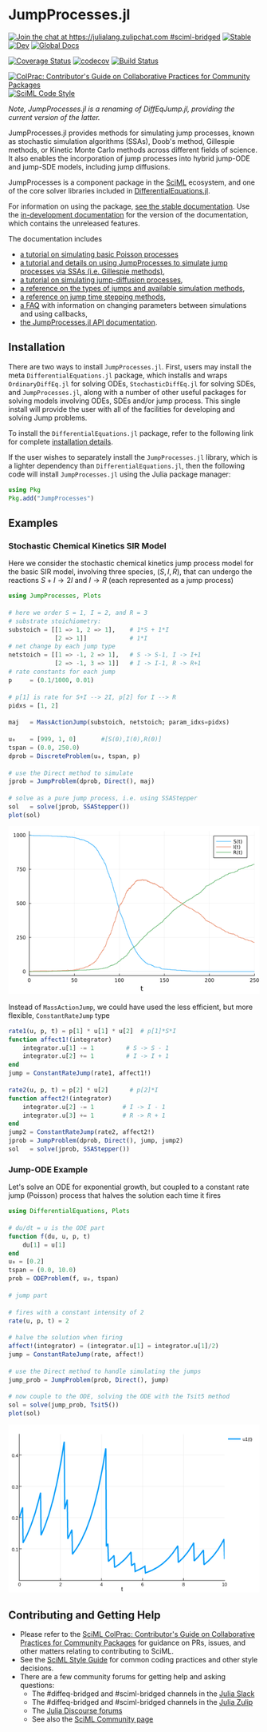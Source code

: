 # JumpProcesses.jl

[![Join the chat at https://julialang.zulipchat.com #sciml-bridged](https://img.shields.io/static/v1?label=Zulip&message=chat&color=9558b2&labelColor=389826)](https://julialang.zulipchat.com/#narrow/stream/279055-sciml-bridged)
[![Stable](https://img.shields.io/badge/docs-stable-blue.svg)](http://jump.sciml.ai/stable/)
[![Dev](https://img.shields.io/badge/docs-dev-blue.svg)](http://jump.sciml.ai/dev/)
[![Global Docs](https://img.shields.io/badge/docs-SciML-blue.svg)](https://docs.sciml.ai/dev/modules/JumpProcesses/)

[![Coverage Status](https://coveralls.io/repos/github/SciML/JumpProcesses.jl/badge.svg?branch=master)](https://coveralls.io/github/SciML/JumpProcesses.jl?branch=master)
[![codecov](https://codecov.io/gh/SciML/JumpProcesses.jl/branch/master/graph/badge.svg)](https://codecov.io/gh/SciML/JumpProcesses.jl)
[![Build Status](https://github.com/SciML/JumpProcesses.jl/workflows/CI/badge.svg)](https://github.com/SciML/JumpProcesses.jl/actions?query=workflow%3ACI)

[![ColPrac: Contributor's Guide on Collaborative Practices for Community Packages](https://img.shields.io/badge/ColPrac-Contributor's%20Guide-blueviolet)](https://github.com/SciML/ColPrac)
[![SciML Code Style](https://img.shields.io/static/v1?label=code%20style&message=SciML&color=9558b2&labelColor=389826)](https://github.com/SciML/SciMLStyle)

*Note, JumpProcesses.jl is a renaming of DiffEqJump.jl, providing the current version of the latter.*

JumpProcesses.jl provides methods for simulating jump processes, known as
stochastic simulation algorithms (SSAs), Doob's method, Gillespie methods, or
Kinetic Monte Carlo methods across different fields of science. It also enables the
incorporation of jump processes into hybrid jump-ODE and jump-SDE models,
including jump diffusions.

JumpProcesses is a component package in the [SciML](https://sciml.ai/) ecosystem,
and one of the core solver libraries included in
[DifferentialEquations.jl](https://github.com/JuliaDiffEq/DifferentialEquations.jl).

For information on using the package,
[see the stable documentation](http://jump.sciml.ai/stable/). Use the
[in-development documentation](http://jump.sciml.ai/dev/) for the version of
the documentation, which contains the unreleased features. 

The documentation includes
- [a tutorial on simulating basic Poisson processes](https://jump.sciml.ai/stable/tutorials/simple_poisson_process/)
- [a tutorial and details on using JumpProcesses to simulate jump processes via SSAs (i.e. Gillespie methods)](https://jump.sciml.ai/stable/tutorials/discrete_stochastic_example/),
- [a tutorial on simulating jump-diffusion processes](https://jump.sciml.ai/stable/tutorials/jump_diffusion/),
- [a reference on the types of jumps and available simulation methods](https://jump.sciml.ai/stable/jump_types/),
- [a reference on jump time stepping methods](https://jump.sciml.ai/stable/jump_solve/),
- [a FAQ](https://jump.sciml.ai/stable/faq) with information on changing parameters between simulations and using callbacks,
- [the JumpProcesses.jl API documentation](https://jump.sciml.ai/stable/api/).

## Installation
There are two ways to install `JumpProcesses.jl`. First, users may install the meta
`DifferentialEquations.jl` package, which installs and wraps `OrdinaryDiffEq.jl`
for solving ODEs, `StochasticDiffEq.jl` for solving SDEs, and `JumpProcesses.jl`,
along with a number of other useful packages for solving models involving ODEs,
SDEs and/or jump process. This single install will provide the user with all of
the facilities for developing and solving Jump problems.

To install the `DifferentialEquations.jl` package, refer to the following link
for complete [installation
details](https://docs.sciml.ai/dev/modules/DiffEqDocs/).

If the user wishes to separately install the `JumpProcesses.jl` library, which is a
lighter dependency than `DifferentialEquations.jl`, then the following code will
install `JumpProcesses.jl` using the Julia package manager:
```julia
using Pkg
Pkg.add("JumpProcesses")
```

## Examples

### Stochastic Chemical Kinetics SIR Model
Here we consider the stochastic chemical kinetics jump process model for the
basic SIR model, involving three species, $(S,I,R)$, that can undergo the
reactions $S + I \to 2I$ and $I \to R$ (each represented as a jump process)
```julia
using JumpProcesses, Plots

# here we order S = 1, I = 2, and R = 3
# substrate stoichiometry:
substoich = [[1 => 1, 2 => 1],    # 1*S + 1*I
             [2 => 1]]            # 1*I
# net change by each jump type
netstoich = [[1 => -1, 2 => 1],   # S -> S-1, I -> I+1
             [2 => -1, 3 => 1]]   # I -> I-1, R -> R+1
# rate constants for each jump
p     = (0.1/1000, 0.01)

# p[1] is rate for S+I --> 2I, p[2] for I --> R
pidxs = [1, 2]

maj   = MassActionJump(substoich, netstoich; param_idxs=pidxs)

u₀    = [999, 1, 0]       #[S(0),I(0),R(0)]
tspan = (0.0, 250.0)
dprob = DiscreteProblem(u₀, tspan, p)

# use the Direct method to simulate
jprob = JumpProblem(dprob, Direct(), maj)

# solve as a pure jump process, i.e. using SSAStepper
sol   = solve(jprob, SSAStepper())
plot(sol)
```

![SIR Model](docs/src/assets/SIR.png)

Instead of `MassActionJump`, we could have used the less efficient, but more
flexible, `ConstantRateJump` type
```julia
rate1(u, p, t) = p[1] * u[1] * u[2]  # p[1]*S*I
function affect1!(integrator)
    integrator.u[1] -= 1         # S -> S - 1
    integrator.u[2] += 1         # I -> I + 1
end
jump = ConstantRateJump(rate1, affect1!)

rate2(u, p, t) = p[2] * u[2]      # p[2]*I
function affect2!(integrator)
    integrator.u[2] -= 1        # I -> I - 1
    integrator.u[3] += 1        # R -> R + 1
end
jump2 = ConstantRateJump(rate2, affect2!)
jprob = JumpProblem(dprob, Direct(), jump, jump2)
sol   = solve(jprob, SSAStepper())
```

### Jump-ODE Example
Let's solve an ODE for exponential growth, but coupled to a constant rate jump
(Poisson) process that halves the solution each time it fires
```julia
using DifferentialEquations, Plots

# du/dt = u is the ODE part
function f(du, u, p, t)
    du[1] = u[1]
end
u₀ = [0.2]
tspan = (0.0, 10.0)
prob = ODEProblem(f, u₀, tspan)

# jump part

# fires with a constant intensity of 2
rate(u, p, t) = 2

# halve the solution when firing
affect!(integrator) = (integrator.u[1] = integrator.u[1]/2)
jump = ConstantRateJump(rate, affect!)

# use the Direct method to handle simulating the jumps
jump_prob = JumpProblem(prob, Direct(), jump)

# now couple to the ODE, solving the ODE with the Tsit5 method
sol = solve(jump_prob, Tsit5())
plot(sol)
```

![constant_rate_jump](docs/src/assets/constant_rate_jump.png)


## Contributing and Getting Help

- Please refer to the
  [SciML ColPrac: Contributor's Guide on Collaborative Practices for Community Packages](https://github.com/SciML/ColPrac/blob/master/README.md)
  for guidance on PRs, issues, and other matters relating to contributing to SciML.
- See the [SciML Style Guide](https://github.com/SciML/SciMLStyle) for common coding practices and other style decisions.
- There are a few community forums for getting help and asking questions:
    - The #diffeq-bridged and #sciml-bridged channels in the
      [Julia Slack](https://julialang.org/slack/)
    - The #diffeq-bridged and #sciml-bridged channels in the
      [Julia Zulip](https://julialang.zulipchat.com/#narrow/stream/279055-sciml-bridged)
    - The [Julia Discourse forums](https://discourse.julialang.org)
    - See also the [SciML Community page](https://sciml.ai/community/)


